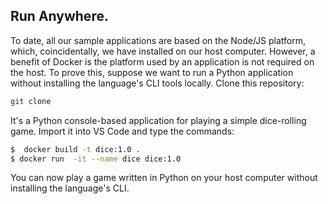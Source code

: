 ## Run Anywhere.

To date, all our sample applications are based on the Node/JS platform, which, coincidentally, we have installed on our host computer. However, a benefit of Docker is the platform used by an application is not required on the host. To prove this, suppose we want to run a Python application without installing the language's CLI tools locally. Clone this repository:
~~~bash
git clone 
~~~
It's a Python console-based application for playing a simple dice-rolling game. Import it into VS Code and type the commands:
~~~bash
$  docker build -t dice:1.0 .
$ docker run  -it --name dice dice:1.0
~~~ 
You can now play a game written in Python on your host computer without installing the language's CLI.